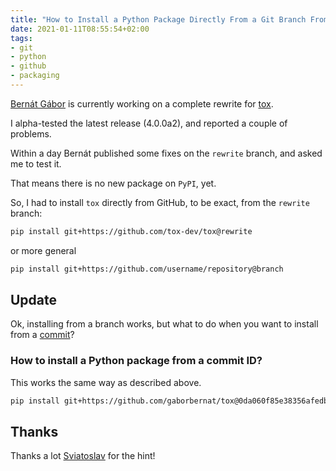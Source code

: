 ```yaml
---
title: "How to Install a Python Package Directly From a Git Branch From GitHub"
date: 2021-01-11T08:55:54+02:00
tags:
- git
- python
- github
- packaging
---
```


[Bernát Gábor](https://www.bernat.tech/) is currently working on a complete rewrite for [tox](https://github.com/tox-dev/tox).

I alpha-tested the latest release (4.0.0a2),
and reported a couple of problems.

Within a day Bernát published some fixes on the `rewrite` branch, 
and asked me to test it.

That means there is no new package on `PyPI`, yet.

So, I had to install `tox` directly from GitHub,
to be exact, from the `rewrite` branch:

```bash
pip install git+https://github.com/tox-dev/tox@rewrite
```

or more general

```bash
pip install git+https://github.com/username/repository@branch
```


## Update

Ok, installing from a branch works,
but what to do when you want to install from a [commit](https://github.com/tox-dev/tox/issues/1782#issuecomment-758188906)?

### How to install a Python package from a commit ID?

This works the same way as described above.

```bash
pip install git+https://github.com/gaborbernat/tox@0da060f85e38356afedb240fa4207c4fc6de6276

```

## Thanks

Thanks a lot [Sviatoslav](https://twitter.com/webKnjaZ/status/1348636796008198145) for the hint!
